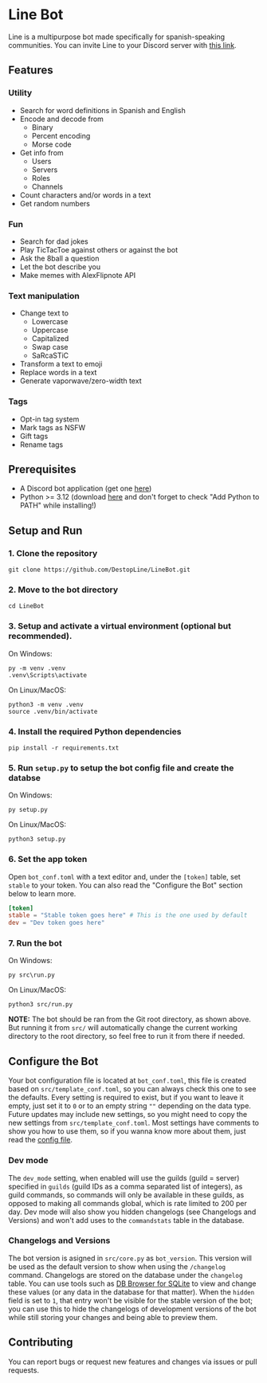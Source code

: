 # Line Bot
Line is a multipurpose bot made specifically for spanish-speaking communities. You can invite Line to your Discord server with [this link](https://discord.com/oauth2/authorize?client_id=582009564724199434&scope=bot&permissions=277094067264).

## Features
### Utility
- Search for word definitions in Spanish and English
- Encode and decode from
  - Binary
  - Percent encoding
  - Morse code
- Get info from
  - Users
  - Servers
  - Roles
  - Channels
- Count characters and/or words in a text
- Get random numbers

### Fun
- Search for dad jokes
- Play TicTacToe against others or against the bot
- Ask the 8ball a question
- Let the bot describe you
- Make memes with AlexFlipnote API

### Text manipulation
- Change text to
  - Lowercase
  - Uppercase
  - Capitalized
  - Swap case
  - SaRcaSTiC
- Transform a text to emoji
- Replace words in a text
- Generate vaporwave/zero-width text

### Tags
- Opt-in tag system
- Mark tags as NSFW
- Gift tags
- Rename tags

## Prerequisites
- A Discord bot application (get one [here](https://discord.com/developers/applications))
- Python >= 3.12 (download [here](https://www.python.org/downloads/) and don't forget to check "Add Python to PATH" while installing!)

## Setup and Run
### 1. Clone the repository
```
git clone https://github.com/DestopLine/LineBot.git
```
   
### 2. Move to the bot directory
```
cd LineBot
```
   
### 3. Setup and activate a virtual environment (optional but recommended).
On Windows:
```
py -m venv .venv
.venv\Scripts\activate
```
On Linux/MacOS:
```
python3 -m venv .venv
source .venv/bin/activate
```

### 4. Install the required Python dependencies
```
pip install -r requirements.txt
```
   
### 5. Run `setup.py` to setup the bot config file and create the databse
On Windows:
```
py setup.py
```
On Linux/MacOS:
```
python3 setup.py
```

### 6. Set the app token
Open `bot_conf.toml` with a text editor and, under the `[token]` table, set `stable` to your token. You can also read the "Configure the Bot" section below to learn more.
```toml
[token]
stable = "Stable token goes here" # This is the one used by default
dev = "Dev token goes here"
```

### 7. Run the bot
On Windows:
```
py src\run.py
```
On Linux/MacOS:
```
python3 src/run.py
```
**NOTE:** The bot should be ran from the Git root directory, as shown above. But running it from `src/` will automatically change the current working directory to the root directory, so feel free to run it from there if needed.

## Configure the Bot
Your bot configuration file is located at `bot_conf.toml`, this file is created based on `src/template_conf.toml`, so you can always check this one to see the defaults. Every setting is required to exist, but if you want to leave it empty, just set it to `0` or to an empty string `""` depending on the data type. Future updates may include new settings, so you might need to copy the new settings from `src/template_conf.toml`. Most settings have comments to show you how to use them, so if you wanna know more about them, just read the [config file](https://github.com/DestopLine/LineBot/blob/main/src/template_conf.toml).

### Dev mode
The `dev_mode` setting, when enabled will use the guilds (guild = server) specified in `guilds` (guild IDs as a comma separated list of integers), as guild commands, so commands will only be available in these guilds, as opposed to making all commands global, which is rate limited to 200 per day. Dev mode will also show you hidden changelogs (see Changelogs and Versions) and won't add uses to the `commandstats` table in the database.

### Changelogs and Versions
The bot version is asigned in `src/core.py` as `bot_version`. This version will be used as the default version to show when using the `/changelog` command. Changelogs are stored on the database under the `changelog` table. You can use tools such as [DB Browser for SQLite](https://sqlitebrowser.org/) to view and change these values (or any data in the database for that matter). When the `hidden` field is set to `1`, that entry won't be visible for the stable version of the bot; you can use this to hide the changelogs of development versions of the bot while still storing your changes and being able to preview them.

## Contributing
You can report bugs or request new features and changes via issues or pull requests.
